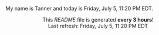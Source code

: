 My name is Tanner and today is Friday, July 5, 11:20 PM EDT.

<p align="center">This <i>README</i> file is generated <b>every 3 hours</b>!</br>Last refresh: Friday, July 5, 11:20 PM EDT<br /></p>
